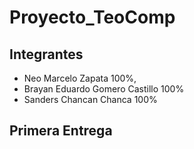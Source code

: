 # Proyecto_TeoComp

## Integrantes 
- Neo Marcelo Zapata 100%,
- Brayan Eduardo Gomero Castillo 100%
- Sanders Chancan Chanca 100%

## Primera Entrega
